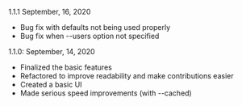 1.1.1 September, 16, 2020
 - Bug fix with defaults not being used properly
 - Bug fix when --users option not specified

1.1.0: September, 14, 2020
 - Finalized the basic features
 - Refactored to improve readability and make contributions easier
 - Created a basic UI
 - Made serious speed improvements (with --cached)
